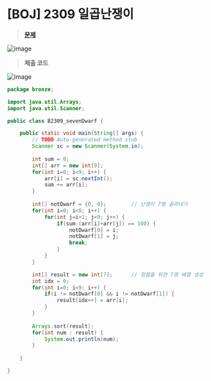 # [BOJ] 2309 일곱난쟁이
> **[문제](https://www.acmicpc.net/problem/2309)**
> 
![image](https://user-images.githubusercontent.com/80896077/174922145-e5c6db33-9090-4d11-8d1f-e9c36901a2d8.png)

> **제출 코드**
> 
![image](https://user-images.githubusercontent.com/80896077/174922239-81965361-71cd-47f6-84ca-5681f9098d22.png)

```java
package bronze;

import java.util.Arrays;
import java.util.Scanner;

public class B2309_sevenDwarf {

	public static void main(String[] args) {
		// TODO Auto-generated method stub
		Scanner sc = new Scanner(System.in);
		
		int sum = 0;
		int[] arr = new int[9];
		for(int i=0; i<9; i++) {
			arr[i] = sc.nextInt();
			sum += arr[i];
		}
		
		int[] notDwarf = {0, 0};		// 난쟁이 7명 골라내기
		for(int i=0; i<8; i++) {
			for(int j=i+1; j<9; j++) {
				if(sum-(arr[i]+arr[j]) == 100) {
					notDwarf[0] = i;
					notDwarf[1] = j;
					break;
				}
			}
		}

		int[] result = new int[7];		// 정렬을 위한 7명 배열 생성
		int idx = 0;
		for(int i=0; i<9; i++) {
			if(i != notDwarf[0] && i != notDwarf[1]) {
				result[idx++] = arr[i];
			}
		}
		
		Arrays.sort(result);
		for(int num : result) {
			System.out.println(num);
		}
		
	}

}
```
